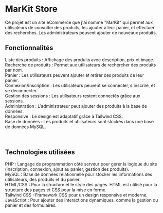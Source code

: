  # MarKit Store
Ce projet est un site eCommerce que j'ai nommé "MarKit" qui permet aux utilisateurs de consulter des produits, les ajouter à leur panier, et effectuer des recherches. Les administrateurs peuvent ajouter de nouveaux produits.

 ## Fonctionnalités
Liste des produits : Affichage des produits avec description, prix et image.<br>
Recherche de produits : Permet aux utilisateurs de rechercher des produits par nom.<br>
Panier : Les utilisateurs peuvent ajouter et retirer des produits de leur panier.<br>
Connexion/Inscription : Les utilisateurs peuvent se connecter, s'inscrire, et se déconnecter.<br>
Gestion des sessions : Les utilisateurs restent connectés grâce aux sessions.<br>
Administration : L'administrateur peut ajouter des produits à la base de données.<br>
Responsive : Le design est adaptatif grâce à Tailwind CSS.<br>
Base de données : Les produits et utilisateurs sont stockés dans une base de données MySQL.<br>
<br><br>
 ## Technologies utilisées
PHP : Langage de programmation côté serveur pour gérer la logique du site (inscription, connexion, ajout au panier, gestion des produits).<br>
MySQL : Base de données relationnelle pour stocker les informations des utilisateurs, des produits et du panier.<br>
HTML/CSS : Pour la structure et le style des pages. HTML est utilisé pour la structure des pages et CSS pour la mise en forme.<br>
Tailwind CSS : Framework CSS pour un design responsive et moderne.<br>
JavaScript : Pour ajouter des interactions dynamiques, comme la gestion du panier et des formulaires.<br>
